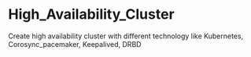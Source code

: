 # High_Availability_Cluster
Create high availability cluster with different technology like Kubernetes, Corosync_pacemaker, Keepalived, DRBD

